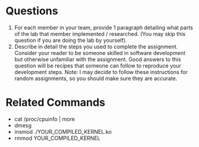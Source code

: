 # Questions
1. For each member in your team, provide 1 paragraph detailing what parts of the lab that member
implemented / researched. (You may skip this question if you are doing the lab by yourself).
2. Describe in detail the steps you used to complete the assignment. Consider your reader to be someone
skilled in software development but otherwise unfamiliar with the assignment. Good answers to this
question will be recipes that someone can follow to reproduce your development steps.
Note: I may decide to follow these instructions for random assignments, so you should make sure
they are accurate.

# Related Commands
- cat /proc/cpuinfo | more 
- dmesg
- insmod ./YOUR_COMPILED_KERNEL.ko
- rmmod YOUR_COMPILED_KERNEL
